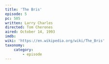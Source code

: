 ```yaml
---
title: 'The Bris'
episode: 5
pc: 505
written: Larry Charles
directed: Tom Cherones
aired: October 14, 1993
imdb:
wiki: 'https://en.wikipedia.org/wiki/The_Bris'
taxonomy:
    category:
        - episode
---
```

